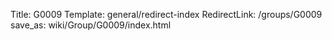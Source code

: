 Title: G0009
Template: general/redirect-index
RedirectLink: /groups/G0009
save_as: wiki/Group/G0009/index.html